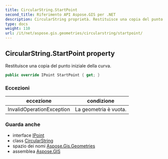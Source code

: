 ```yaml
---
title: CircularString.StartPoint
second_title: Riferimento API Aspose.GIS per .NET
description: CircularString proprietà. Restituisce una copia del punto iniziale della curva.
type: docs
weight: 110
url: /it/net/aspose.gis.geometries/circularstring/startpoint/
---
```

## CircularString.StartPoint property

Restituisce una copia del punto iniziale della curva.

```csharp
public override IPoint StartPoint { get; }
```

### Eccezioni

| eccezione | condizione |
| --- | --- |
| InvalidOperationException | La geometria è vuota. |

### Guarda anche

* interface [IPoint](../../ipoint/)
* class [CircularString](../)
* spazio dei nomi [Aspose.Gis.Geometries](../../circularstring/)
* assemblea [Aspose.GIS](../../../)


